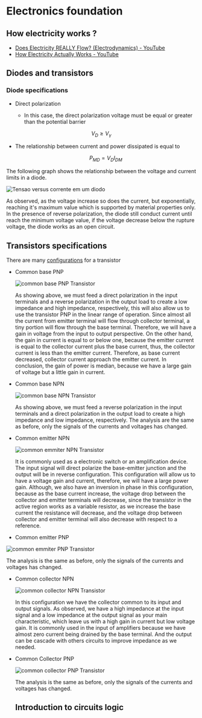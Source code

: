 # Electronics foundation

## How electricity works ?

* [Does Electricity REALLY Flow? (Electrodynamics) - YouTube](https://hitechcircuits.com/pt/)
* [How Electricity Actually Works - YouTube](https://www.youtube.com/watch?v=oI_X2cMHNe0&t=1320s&ab_channel=Veritasium)

## Diodes and transistors

### Diode specifications

* Direct polarization

  * In this case, the direct polarization voltage must be equal or greater than the potential barrier

    

$$
V_D \ge V_\gamma
$$

* The relationship between current and power dissipated is equal to

  
  $$
  P_{MD}=V_{D}I_{DM}
  $$

The following graph shows the relationship between the voltage and current limits in a diode.



![Tensao versus corrente em um diodo](assets/image/curva-tensao-corrente-diodo.jpg)



As observed, as the voltage increase so does the current, but exponentially, reaching it's maximum value which is supported by material properties only. In the presence of reverse polarization, the diode still conduct current until reach the minimum voltage value, if the voltage decrease below the rupture voltage, the diode works as an open circuit.

## Transistors specifications

There are many [configurations](https://www.youtube.com/watch?v=pQKCrpBnA2w&ab_channel=5Volts) for a transistor

* Common base PNP

  ![common base PNP Transistor](assets/image/transistor-pnp-base-comum.jpg)

  As showing above, we must feed a direct polarization in the input terminals and a reverse polarization in the output load to create a low impedance and high impedance, respectively,  this will also allow us to use the transistor PNP in the linear range of operation. Since almost all the current from emitter terminal will flow through collector terminal, a tiny portion will flow through the base terminal. Therefore, we will have a gain in voltage from the input to output perspective. On the other hand, the gain in current is equal to or below one, because the emitter current is equal to the collector current plus the base current, thus, the collector current is less than the emitter current. Therefore, as base current decreased, collector current approach the emitter current. In conclusion, the gain of power is median, because we have a large gain of voltage but a little gain in current.

* Common base NPN

  ![common base NPN Transistor](assets/image/transistor-npn-base-comum.jpg)

  

  As showing above, we must feed a reverse polarization in the input terminals and a direct polarization in the output load to create a high impedance and low impedance, respectively. The analysis are the same as before, only the signals of the currents and voltages has changed.

* Common emitter NPN

  ![common emmiter NPN Transistor](assets/image/transistor-npn-emissor-comum.jpg)

  It is commonly used as a electronic switch or an amplification device. The input signal will direct polarize the base-emitter junction and the output will be in reverse configuration. This configuration will allow us to have a voltage gain and current, therefore, we will have a large power gain.  Although, we also have an inversion in phase in this configuration, because as the base current increase, the voltage drop between the collector and emitter terminals will decrease, since the transistor in the active region works as a variable resistor, as we increase the base current the resistance will decrease, and the voltage drop between collector and emitter terminal will also decrease with respect to a reference.  

* Common emitter PNP

![common emmiter PNP Transistor](assets/image/transistor-pnp-emissor-comum.jpg)

The analysis is the same as before, only the signals of the currents and voltages has changed.

* Common collector NPN

  ![common collector NPN Transistor](assets/image/transistor-npn-coletor-comum.jpg)

  In this configuration we have the collector common to its input and output signals. As observed, we have a high impedance at the input signal and a low impedance at the output signal as your main characteristic, which leave us with a high gain in current but low voltage gain. It is commonly used in the input of amplifiers because we have almost zero current being drained by the base terminal. And the output can be cascade with others circuits to improve impedance as we needed.

* Common Collector PNP

  ![common collector PNP Transistor](assets/image/transistor-pnp-coletor-comum.jpg)

  The analysis is the same as before, only the signals of the currents and voltages has changed.

  ## Introduction to circuits logic
  
  

